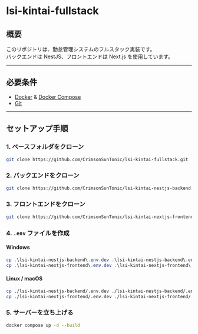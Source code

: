 # lsi-kintai-fullstack

## 概要
このリポジトリは、勤怠管理システムのフルスタック実装です。  
バックエンドは NestJS、フロントエンドは Next.js を使用しています。

---

## 必要条件

- [Docker](https://www.docker.com/) & [Docker Compose](https://docs.docker.com/compose/)
- [Git](https://git-scm.com/)

---

## セットアップ手順

### 1. ベースフォルダをクローン

```bash
git clone https://github.com/CrimsonSunTonic/lsi-kintai-fullstack.git
```

### 2. バックエンドをクローン

```bash
git clone https://github.com/CrimsonSunTonic/lsi-kintai-nestjs-backend.git
```

### 3. フロントエンドをクローン

```bash
git clone https://github.com/CrimsonSunTonic/lsi-kintai-nextjs-frontend.git
```

### 4. `.env` ファイルを作成

#### Windows

```powershell
cp .\lsi-kintai-nestjs-backend\.env.dev .\lsi-kintai-nestjs-backend\.env
cp .\lsi-kintai-nextjs-frontend\.env.dev .\lsi-kintai-nextjs-frontend\.env
```

#### Linux / macOS

```bash
cp ./lsi-kintai-nestjs-backend/.env.dev ./lsi-kintai-nestjs-backend/.env
cp ./lsi-kintai-nextjs-frontend/.env.dev ./lsi-kintai-nextjs-frontend/.env
```

### 5. サーバーを立ち上げる

```bash
docker compose up -d --build
```
